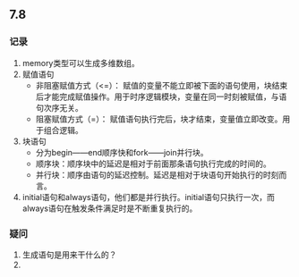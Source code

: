 ## 7.8

### 记录

1. memory类型可以生成多维数组。
2. 赋值语句
	- 非阻塞赋值方式（<=）：
        赋值的变量不能立即被下面的语句使用，块结束后才能完成赋值操作。用于时序逻辑模块，变量在同一时刻被赋值，与语句次序无关。
	- 阻塞赋值方式（=）：
   	 	赋值语句执行完后，块才结束，变量值立即改变。用于组合逻辑。
1. 块语句
	- 分为begin——end顺序快和fork——join并行块。
	- 顺序块：顺序块中的延迟是相对于前面那条语句执行完成的时间的。
	- 并行块：顺序由语句的延迟控制。延迟是相对于块语句开始执行的时刻而言。
1. initial语句和always语句，他们都是并行执行。initial语句只执行一次，而always语句在触发条件满足时是不断重复执行的。

### 疑问

1. 生成语句是用来干什么的？
2. 